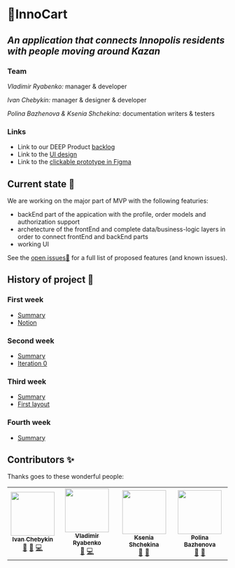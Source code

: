 # 🛒InnoCart
## _An application that connects Innopolis residents with people moving around Kazan_

### Team
_Vladimir Ryabenko:_ manager & developer

_Ivan Chebykin:_ manager & designer & developer

_Polina Bazhenova & Ksenia Shchekina:_ documentation writers & testers


### Links
* Link to our DEEP Product [backlog](https://github.com/InnoSWP/InnoCart/projects/1)
* Link to the [UI design](https://www.figma.com/file/IwHlIEm6KW9Id4vlKFG09B/InnoCart?node-id=0%3A1)
* Link to the [clickable prototype in Figma](https://www.figma.com/proto/IwHlIEm6KW9Id4vlKFG09B/InnoCart?node-id=83%3A59&scaling=scale-down&page-id=0%3A1&starting-point-node-id=83%3A59&show-proto-sidebar=1)

## Current state 🤔
We are working on the major part of MVP with the following featuries:
  * backEnd part of the appication with the profile, order models and authorization support
  * archetecture of the frontEnd and complete data/business-logic layers in order to connect frontEnd and backEnd parts
  * working UI
 
 See the [open issues🐛](https://github.com/InnoSWP/InnoCart/issues) for a full list of proposed features (and known issues).


## History of project 🔎
### First week
* [Summary](https://drive.google.com/file/d/1ezn0zbvN8qUjkdWopXG83LRekrY9s3Xf/view?usp=sharing)
* [Notion](https://almond-roquefort-b37.notion.site/InnoCart-86db2b644ca344fd94527807bd4509ef)
### Second week
* [Summary](https://drive.google.com/file/d/1bZPOZRYgftLD3IyW2mcandkb_M828NiR/view?usp=sharing)
* [Iteration 0](https://docs.google.com/presentation/d/1jcMczEf1n12bPiG_dMv64pDl67qKcO2m54ysTg3r-ew/edit?usp=sharing)
### Third week
* [Summary](https://drive.google.com/file/d/1W4I_wS6Is9gAEADgtpH4yyuiPbETdyRK/view?usp=sharing)
* [First layout](https://drive.google.com/file/d/1R_6z6rO3wRPKUKCtmVTb0q_DZlBvm2ut/view?usp=sharing)
### Fourth week
* [Summary](https://drive.google.com/file/d/1i1HB3jzVP3AVR2NQ-YTrISNrTc4lXrwb/view?usp=sharing)

## Contributors ✨
Thanks goes to these wonderful people:
<!-- ALL-CONTRIBUTORS-LIST:START - Do not remove or modify this section -->
<!-- prettier-ignore-start -->
<!-- markdownlint-disable -->
<table>
  <tr>
   <td align="center"><a href="https://github.com/doechon"><img src="https://avatars.githubusercontent.com/u/45231817?v=4" width="100px;" alt=""/><br /> <sub><b>Ivan Chebykin</b></sub></a><br /> <a href="#projectManagement-doechon" title="Manager">📆</a> <a href="#design-doechon" title="Designer">🎨</a> <a href="#code-doechon" title="Developer">💻</a><br /></td>
   <td align="center"><a href="https://github.com/Vldmr314"><img src="https://avatars.githubusercontent.com/u/87092259?v=4" width="100px;" alt=""/><br /><sub><b>Vladimir Ryabenko</b></sub></a><br /> <a href="#projectManagement-Vldmr314" title="Manager">📆</a> <a href="code-Vldmr314" title="Developer">💻</a><br /></td>
   <td align="center"><a href="https://github.com/veriFCKation"><img src="https://avatars.githubusercontent.com/u/99489584?v=4" width="100px;" alt=""/><br /><sub><b>Ksenia Shchekina</b></sub></a><br /> <a href="#doc-veriFCKation" title="Documentation Writer">📖</a> <a href="test-veriFCKation" title="Tester">👀</a><br /></td>
   <td align="center"><a href="https://github.com/Poleeknow"><img src="https://avatars.githubusercontent.com/u/106336793?v=4" width="100px;" alt=""/><br /><sub><b>Polina Bazhenova</b></sub></a><br /> <a href="#doc-Poleeknow" title="Documentation Writer">📖</a> <a href="test-Poleeknow" title="Tester">👀</a><br /></td>

